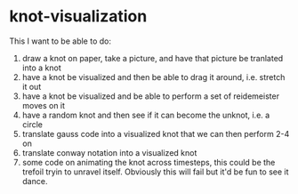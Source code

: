 # knot-visualization
This I want to be able to do:
1. draw a knot on paper, take a picture, and have that picture be tranlated into a knot
2. have a knot be visualized and then be able to drag it around, i.e. stretch it out
3. have a knot be visualized and be able to perform a set of reidemeister moves on it
4. have a random knot and then see if it can become the unknot, i.e. a circle
5. translate gauss code into a visualized knot that we can then perform 2-4 on
6. translate conway notation into a visualized knot
7. some code on animating the knot across timesteps, this could be the trefoil tryin to unravel
itself. Obviously this will fail but it'd be fun to see it dance.
